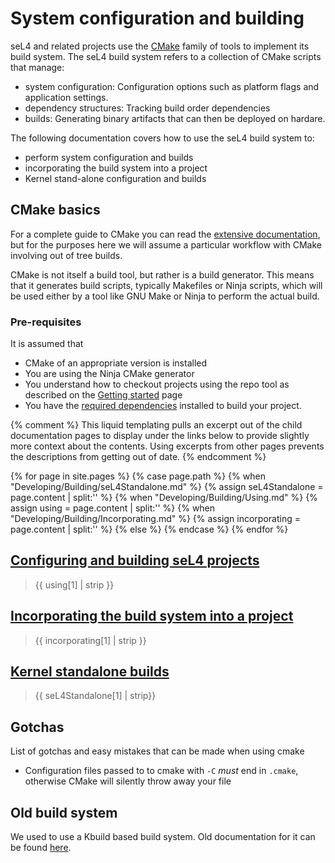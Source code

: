 # System configuration and building

seL4 and related projects use the [CMake](https://cmake.org/) family of tools to implement its build system.
The seL4 build system refers to a collection of CMake scripts that manage:
- system configuration: Configuration options such as platform flags and application settings.
- dependency structures: Tracking build order dependencies
- builds: Generating binary artifacts that can then be deployed on hardare.


The following documentation covers how to use the seL4 build system to:
- perform system configuration and builds
- incorporating the build system into a project
- Kernel stand-alone configuration and builds

## CMake basics

For a complete guide to CMake you can read the [extensive documentation](https://cmake.org/cmake/help/latest/),
but for the purposes here we will assume a particular workflow with CMake involving out of tree builds.

CMake is not itself a build tool, but rather is a build generator. This means that it generates build scripts,
typically Makefiles or Ninja scripts, which will be used either by a tool like GNU Make or Ninja to perform
the actual build.

### Pre-requisites

It is assumed that

 * CMake of an appropriate version is installed
 * You are using the Ninja CMake generator 
 * You understand how to checkout projects using the repo tool as described on the
   [Getting started](/GettingStarted) page
 * You have the [required dependencies](/HostDependencies) installed to build your project.


{% comment %}
This liquid templating pulls an excerpt out of the child documentation pages to display under the links below to provide slightly more context about the contents.  Using excerpts from other pages prevents the descriptions from getting out of date.
{% endcomment %}

{% for page in site.pages %}
{% case page.path %}
  {% when "Developing/Building/seL4Standalone.md" %}
    {% assign seL4Standalone = page.content | split:'<!--excerpt-->' %}
  {% when "Developing/Building/Using.md" %}
    {% assign using = page.content | split:'<!--excerpt-->' %}
  {% when "Developing/Building/Incorporating.md" %}
    {% assign incorporating = page.content | split:'<!--excerpt-->' %}
  {% else %}
{% endcase %}
{% endfor %}

## [Configuring and building seL4 projects](/Developing/Building/Using)

> {{ using[1] | strip }}

## [Incorporating the build system into a project](/Developing/Building/Incorporating)

> {{ incorporating[1] | strip }}

## [Kernel standalone builds](/Developing/Building/seL4Standalone)

> {{ seL4Standalone[1] | strip}}


## Gotchas

List of gotchas and easy mistakes that can be made when using cmake

 * Configuration files passed to to cmake with `-C` *must* end in `.cmake`, otherwise CMake will silently throw
   away your file

## Old build system

We used to use a Kbuild based build system. Old documentation for it can be found [here](/Developing/Building/OldBuildSystem/).

